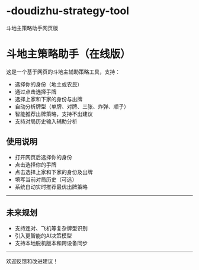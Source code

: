 # -doudizhu-strategy-tool
斗地主策略助手网页版
# 斗地主策略助手（在线版）

这是一个基于网页的斗地主辅助策略工具，支持：

- 选择你的身份（地主或农民）  
- 通过点击选择手牌  
- 选择上家和下家的身份与出牌  
- 自动分析牌型（单牌、对牌、三张、炸弹、顺子）  
- 智能推荐出牌策略，支持不出建议  
- 支持对局历史输入辅助分析  

## 使用说明

- 打开网页后选择你的身份  
- 点击选择你的手牌  
- 点击选择上家和下家的身份及出牌  
- 填写当前对局历史（可选）  
- 系统自动实时推荐最优出牌策略  

---

## 未来规划

- 支持连对、飞机等复杂牌型识别  
- 引入更智能的AI决策模型  
- 支持本地脱机版本和跨设备同步  

---

欢迎反馈和改进建议！
